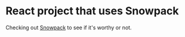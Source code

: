 # React project that uses Snowpack
Checking out [Snowpack](https://www.snowpack.dev/) to see if it's worthy or not.



